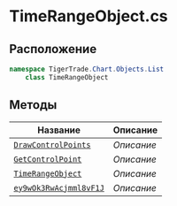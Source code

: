 
# TimeRangeObject.cs
## Расположение
```csharp
namespace TigerTrade.Chart.Objects.List  
    class TimeRangeObject
```

## Методы
| Название | Описание |
| --- | --- |
| [`DrawControlPoints`](./metody/DrawControlPoints.md) | *Описание* |
| [`GetControlPoint`](./metody/GetControlPoint.md) | *Описание* |
| [`TimeRangeObject`](./metody/TimeRangeObject.md) | *Описание* |
| [`ey9wOk3RwAcjmml8vF1J`](./metody/ey9wOk3RwAcjmml8vF1J.md) | *Описание* |
